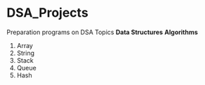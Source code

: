 # DSA_Projects
Preparation programs on DSA Topics
    **Data Structures**
    **Algorithms**

1. Array
2. String
3. Stack
4. Queue
5. Hash